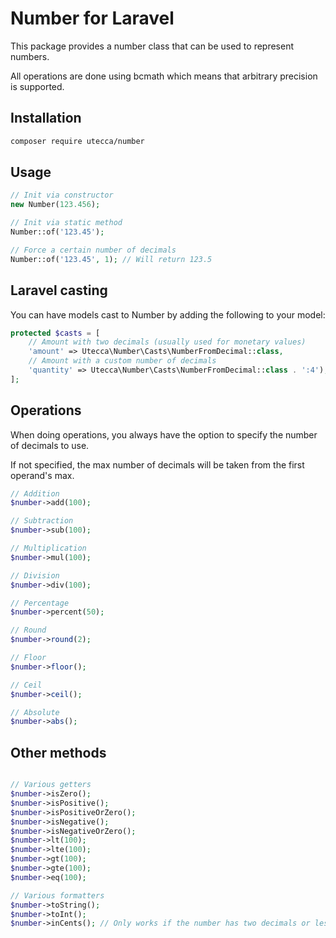 # Number for Laravel

This package provides a number class that can be used to represent numbers.

All operations are done using bcmath which means that arbitrary precision is supported.

## Installation

```bash
composer require utecca/number
```

## Usage

```php
// Init via constructor
new Number(123.456);

// Init via static method
Number::of('123.45');

// Force a certain number of decimals
Number::of('123.45', 1); // Will return 123.5
```

## Laravel casting
You can have models cast to Number by adding the following to your model:

```php
protected $casts = [
    // Amount with two decimals (usually used for monetary values) 
    'amount' => Utecca\Number\Casts\NumberFromDecimal::class,
    // Amount with a custom number of decimals
    'quantity' => Utecca\Number\Casts\NumberFromDecimal::class . ':4'),
];
```

## Operations

When doing operations, you always have the option to specify the number of decimals to use.

If not specified, the max number of decimals will be taken from the first operand's max.

```php
// Addition
$number->add(100);

// Subtraction
$number->sub(100);

// Multiplication
$number->mul(100);

// Division
$number->div(100);

// Percentage
$number->percent(50);

// Round
$number->round(2);

// Floor
$number->floor();

// Ceil
$number->ceil();

// Absolute
$number->abs();
```

## Other methods

```php

// Various getters
$number->isZero();
$number->isPositive();
$number->isPositiveOrZero();
$number->isNegative();
$number->isNegativeOrZero();
$number->lt(100);
$number->lte(100);
$number->gt(100);
$number->gte(100);
$number->eq(100);

// Various formatters
$number->toString();
$number->toInt();
$number->inCents(); // Only works if the number has two decimals or less
```
